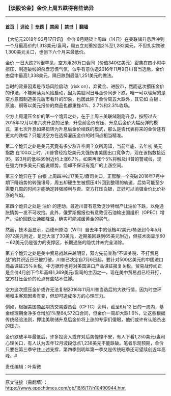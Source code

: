 ### 【谈股论金】金价上周五跌得有些诡异

---

#### [首页](../../../..?n10490944) &nbsp;|&nbsp; [评论](../../../../../epoch-comment?n10490944) &nbsp;|&nbsp; [专题](../../../../../epoch-special?n10490944) &nbsp;|&nbsp; [禁闻](../../../../../epoch-news?n10490944) &nbsp;|&nbsp; [禁书](../../../../../books?n10490944) &nbsp;|&nbsp; [翻墙](https://github.com/gfw-breaker/nogfw/blob/master/README.md?n10490944)


<div class="post_content" id="artbody" itemprop="articleBody">
 <!-- article content begin -->
 <p>
  【大纪元2018年06月17日讯】
  <ok href="https://www.epochtimes.com/gb/tag/%E9%87%91%E4%BB%B7.html">
   金价
  </ok>
  8月期货上周四（14日）在美联储升息后冲到一个月最高价的1,313美元/盎司，周五立刻重挫逾2%至1,282美元，不但扎实跌破1,300美元关口，也创下六个月来最低价。
 </p>
 <p>
  <ok href="https://www.epochtimes.com/gb/tag/%E9%87%91%E4%BB%B7.html">
   金价
  </ok>
  一日大跌2%很罕见，空方用26万口合同（价值340亿美元）密集在四小时中掼压，制造破线的杀盘恐慌气氛，似乎有意仿造2016年11月9日川普当选后，金价由盘中最高1,338美元，隔日跌到最低1,251美元的做法。
 </p>
 <p>
  当时的背景因素是市场风险启动（risk on），弃黄金、进股市，然而这次掼压金价的作法，不能解读为风险启动，因为美股同日与金价同步下跌，唯一可以理解的是空方意图制造美元后市看升的印象，也因此除了金价周五大跌外，其它如
  <ok href="https://www.epochtimes.com/gb/tag/%E7%99%BD%E9%93%B6.html">
   白银
  </ok>
  、原油、铜等以美元报价的商品也都重挫4%、2.7%和2.3%收场。
 </p>
 <p>
  空方上周灌压金价的第一个诡异之处，在于上周三美联储刚刚升息，按照过去2015年12月以来六次升息的记录，升息前金价有压、升息后金价大幅反弹的模式，第七次升息如果扭转为升息后金价续跌的模式，那么是否代表将来的金价还有更大的跌幅？只能说空方在选择灌压金价的时间点相当精准。
 </p>
 <p>
  第二个诡异之处是美元究竟有多少涨升空间？众所周知，当前年底、去年初
  <ok href="https://www.epochtimes.com/gb/tag/%E7%BE%8E%E5%85%83%E6%8C%87%E6%95%B0.html">
   美元指数
  </ok>
  在100以上时，川普曾经抱怨美元太强伤害美国出口竞争力，现在该指数接近95，较3月的低谷89附近约上涨6.7%，如果再涨个5%将触及川普的警戒线，现在强力作多美元只能说顺势，但却不保证有宽广的上涨空间。
 </p>
 <p>
  第三个诡异在于
  <ok href="https://www.epochtimes.com/gb/tag/%E7%99%BD%E9%93%B6.html">
   白银
  </ok>
  上周四冲过17美元/盎司关口，正酝酿一个突破2016年7月中期下降趋势的转强讯号，周五却硬生生被掼压4%回到整理的轨道，后势可能至少需要几周的时间才能确定转强顺利与否。空方打压白银，正好可以消弭金价比价补涨的气焰。
 </p>
 <p>
  第四个诡异之处是
  <ok href="https://www.epochtimes.com/gb/tag/%E6%B2%B9%E4%BB%B7.html">
   油价
  </ok>
  的连动。最近川普有意敦促沙特增产让油价下跌，以免通胀情势一发不可收拾。此外，俄罗斯据报也有意敦促石油输出国组织（OPEC）增产。油价回跌让通胀降温，确实可能减缓黄金的买气。
 </p>
 <p>
  然而，技术面显示，西德州原油（WTI）自去年中的低档42美元/桶涨到今年5月的72美元附近，足足大涨了30美元，近期虽回跌到65美元附近，但技术面显示60－62美元仍是强力的支撑区，长期通胀的隐忧并未完全消除。
 </p>
 <p>
  第五个诡异之处是美中贸易战越来越明显，双方先前宣称“不课关税、不打贸易战”的共识近日已被打破，川普已决定自7月6日起，要针对500亿美元的中国进口商品课征25%关税，中方据传也将对美国进口产品课征报复关税。贸易战传闻正是金价4月创下今年高峰1,369美元/盎司的主因之一，现在美中贸易战已经开打，空方打压金价的论点有些站不住脚。
 </p>
 <p>
  空方这次掼压金价或许无法复制2016年11月川普当选后的大跌行情，因为时空环境和主客观因素有变，但却可造成多方的心理压力。
 </p>
 <p>
  例如，根据美国商品期货交易委员会（CFTC）资料，截至6月12 日的一周内，基金经理期金净多仓增加1%至64,572口合同，但金价一周却大跌1.6%，让这些根据传统经验法则，押注美联储升息后金价将上涨的专家们傻眼，他们或许有认赔杀出的压力。
 </p>
 <p>
  金价跌破半年最低后，许多投资人或许对后势惶惶不安，有人下看1,250美元/盎司心理关口，有人认为去年12月波段低点1,238美元不能跌破。笔者乐观预期，金价只要在第三季守住上述支撑，第四季到明年第一季又是传统旺季还可望续创近年高峰。#
 </p>
 <p>
  责任编辑：叶紫微
 </p>
 <!-- article content end -->
 <div id="below_article_ad">
 </div>
</div>


---

原文链接（需翻墙）：https://www.epochtimes.com/gb/18/6/17/n10490944.htm